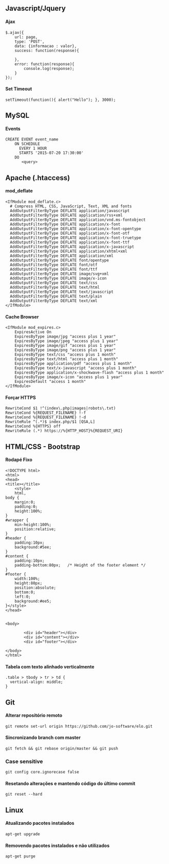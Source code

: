 ## Javascript/Jquery
#### Ajax
~~~~
$.ajax({
    url: page,
    type: 'POST',
    data: {informacao : valor},
    success: function(response){
       
    },
    error: function(response){
        console.log(response);
    }
});
~~~~ 

#### Set Timeout
~~~~
setTimeout(function(){ alert("Hello"); }, 3000);
~~~~ 

## MySQL
#### Events
~~~~
CREATE EVENT event_name
    ON SCHEDULE
      EVERY 1 HOUR
      STARTS '2015-07-20 17:30:00'
    DO
       <query>
~~~~ 


## Apache (.htaccess)
#### mod_deflate
~~~~
<IfModule mod_deflate.c>
  # Compress HTML, CSS, JavaScript, Text, XML and fonts
  AddOutputFilterByType DEFLATE application/javascript
  AddOutputFilterByType DEFLATE application/rss+xml
  AddOutputFilterByType DEFLATE application/vnd.ms-fontobject
  AddOutputFilterByType DEFLATE application/x-font
  AddOutputFilterByType DEFLATE application/x-font-opentype
  AddOutputFilterByType DEFLATE application/x-font-otf
  AddOutputFilterByType DEFLATE application/x-font-truetype
  AddOutputFilterByType DEFLATE application/x-font-ttf
  AddOutputFilterByType DEFLATE application/x-javascript
  AddOutputFilterByType DEFLATE application/xhtml+xml
  AddOutputFilterByType DEFLATE application/xml
  AddOutputFilterByType DEFLATE font/opentype
  AddOutputFilterByType DEFLATE font/otf
  AddOutputFilterByType DEFLATE font/ttf
  AddOutputFilterByType DEFLATE image/svg+xml
  AddOutputFilterByType DEFLATE image/x-icon
  AddOutputFilterByType DEFLATE text/css
  AddOutputFilterByType DEFLATE text/html
  AddOutputFilterByType DEFLATE text/javascript
  AddOutputFilterByType DEFLATE text/plain
  AddOutputFilterByType DEFLATE text/xml
</IfModule>
~~~~ 

#### Cache Browser
~~~~
<IfModule mod_expires.c>
	ExpiresActive On
	ExpiresByType image/jpg "access plus 1 year"
	ExpiresByType image/jpeg "access plus 1 year"
	ExpiresByType image/gif "access plus 1 year"
	ExpiresByType image/png "access plus 1 year"
	ExpiresByType text/css "access plus 1 month"
	ExpiresByType text/html "access plus 1 month"
	ExpiresByType application/pdf "access plus 1 month"
	ExpiresByType text/x-javascript "access plus 1 month"
	ExpiresByType application/x-shockwave-flash "access plus 1 month"
	ExpiresByType image/x-icon "access plus 1 year"
	ExpiresDefault "access 1 month"
</IfModule>
~~~~ 

#### Forçar HTTPS
~~~~
RewriteCond $1 !^(index\.php|images|robots\.txt)
RewriteCond %{REQUEST_FILENAME} !-f
RewriteCond %{REQUEST_FILENAME} !-d
RewriteRule ^(.*)$ index.php/$1 [QSA,L]
RewriteCond %{HTTPS} off
RewriteRule (.*) https://%{HTTP_HOST}%{REQUEST_URI}
~~~~ 

## HTML/CSS - Bootstrap
#### Rodapé Fixo
~~~~
<!DOCTYPE html>
<html>
<head>
<title></title>
	<style>
	html,
body {
	margin:0;
	padding:0;
	height:100%;
}
#wrapper {
	min-height:100%;
	position:relative;
}
#header {
	padding:10px;
	background:#5ee;
}
#content {
	padding:10px;
	padding-bottom:80px;   /* Height of the footer element */
}
#footer {
	width:100%;
	height:80px;
	position:absolute;
	bottom:0;
	left:0;
	background:#ee5;
}</style>
</head>


<body>
	
		<div id="header"></div>
		<div id="content"></div>
		<div id="footer"></div>
	
</body>
</html>
~~~~ 

#### Tabela com texto alinhado verticalmente
~~~~
.table > tbody > tr > td {
  vertical-align: middle;
}
~~~~ 

## Git
#### Alterar repositório remoto
~~~~
git remote set-url origin https://github.com/jo-software/elo.git
~~~~ 

#### Sincronizando branch com master
~~~~
git fetch && git rebase origin/master && git push
~~~~ 

### Case sensitive
~~~~
git config core.ignorecase false
~~~~

#### Resetando alterações e mantendo código do último commit
~~~~
git reset --hard
~~~~ 

## Linux
#### Atualizando pacotes instalados
~~~~
apt-get upgrade
~~~~ 
#### Removendo pacotes instalados e não utilizados
~~~~
apt-get purge
~~~~ 
